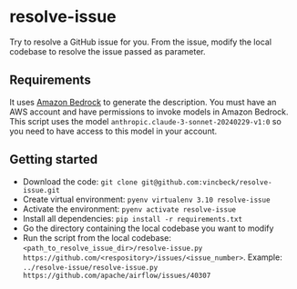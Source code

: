 # resolve-issue

Try to resolve a GitHub issue for you. From the issue, modify the local codebase to resolve the issue passed as
parameter.

## Requirements

It uses [Amazon Bedrock](https://aws.amazon.com/bedrock/) to generate the description.
You must have an AWS account and have permissions to invoke models in Amazon Bedrock.
This script uses the model `anthropic.claude-3-sonnet-20240229-v1:0` so you need to have access to this model in your account.

## Getting started
- Download the code: `git clone git@github.com:vincbeck/resolve-issue.git`
- Create virtual environment: `pyenv virtualenv 3.10 resolve-issue`
- Activate the environment: `pyenv activate resolve-issue`
- Install all dependencies: `pip install -r requirements.txt`
- Go the directory containing the local codebase you want to modify
- Run the script from the local codebase: `<path_to_resolve_issue_dir>/resolve-issue.py https://github.com/<respository>/issues/<issue_number>`. 
Example: `../resolve-issue/resolve-issue.py https://github.com/apache/airflow/issues/40307`
